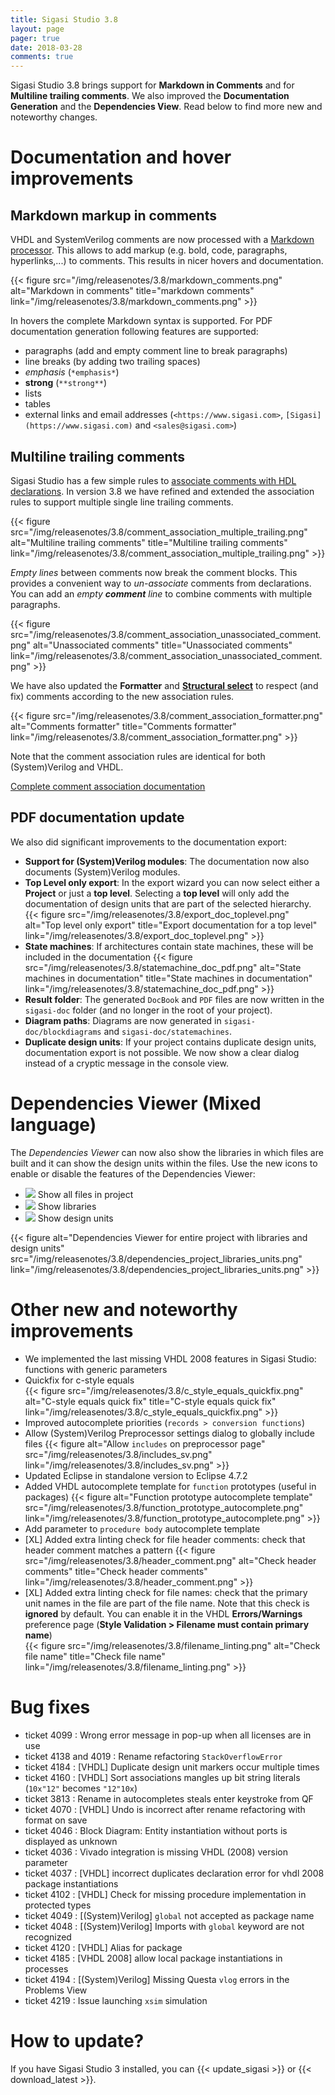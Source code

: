 ```yaml
---
title: Sigasi Studio 3.8
layout: page
pager: true
date: 2018-03-28
comments: true
---
```

Sigasi Studio 3.8 brings support for **Markdown in Comments** and for **Multiline trailing comments**.
We also improved the **Documentation Generation** and the **Dependencies View**.
Read below to find more new and noteworthy changes.

# Documentation and hover improvements

## Markdown markup in comments

VHDL and SystemVerilog comments are now processed with a [Markdown processor](https://en.wikipedia.org/wiki/Markdown). This allows to add markup (e.g. bold, code, paragraphs, hyperlinks,...) to comments. This results in nicer hovers and documentation.

{{< figure src="/img/releasenotes/3.8/markdown_comments.png" alt="Markdown in comments" title="markdown comments" link="/img/releasenotes/3.8/markdown_comments.png" >}}

In hovers the complete Markdown syntax is supported. For PDF documentation generation following features are supported:

* paragraphs (add and empty comment line to break paragraphs)
* line breaks (by adding two trailing spaces)
* *emphasis* (`*emphasis*`)
* **strong** (`**strong**`)
* lists
* tables
* external links and email addresses (`<https://www.sigasi.com>`, `[Sigasi](https://www.sigasi.com)` and `<sales@sigasi.com>`)


## Multiline trailing comments

Sigasi Studio has a few simple rules to [associate comments with HDL declarations](/manual/documentation#comment-association). In version 3.8 we have refined and extended the association rules to support multiple single line trailing comments.

{{< figure src="/img/releasenotes/3.8/comment_association_multiple_trailing.png" alt="Multiline trailing comments" title="Multiline trailing comments" link="/img/releasenotes/3.8/comment_association_multiple_trailing.png" >}}

*Empty lines* between comments now break the comment blocks. This provides a convenient way to *un-associate* comments from declarations. You can add an *empty **comment** line* to combine comments with multiple paragraphs.

{{< figure src="/img/releasenotes/3.8/comment_association_unassociated_comment.png" alt="Unassociated comments" title="Unassociated comments" link="/img/releasenotes/3.8/comment_association_unassociated_comment.png" >}}

We have also updated the **Formatter** and **[Structural select](/screencasts/structured-select)** to respect (and fix) comments according to the new association rules.

{{< figure src="/img/releasenotes/3.8/comment_association_formatter.png" alt="Comments formatter" title="Comments formatter" link="/img/releasenotes/3.8/comment_association_formatter.png" >}}

Note that the comment association rules are identical for both (System)Verilog and VHDL.

[Complete comment association documentation](/manual/documentation#comment-association)

## PDF documentation update

We also did significant improvements to the documentation export:

* **Support for (System)Verilog modules**: The documentation now also documents (System)Verilog modules.
* **Top Level only export**: In the export wizard you can now select either a **Project** or just a **top level**. Selecting a **top level** will only add the documentation of design units that are part of the selected hierarchy.
{{< figure src="/img/releasenotes/3.8/export_doc_toplevel.png" alt="Top level only export" title="Export documentation for a top level" link="/img/releasenotes/3.8/export_doc_toplevel.png" >}}
* **State machines**: If architectures contain state machines, these will be included in the documentation
{{< figure src="/img/releasenotes/3.8/statemachine_doc_pdf.png" alt="State machines in documentation" title="State machines in documentation" link="/img/releasenotes/3.8/statemachine_doc_pdf.png" >}}
* **Result folder**: The generated `DocBook` and `PDF` files are now written in the `sigasi-doc` folder (and no longer in the root of your project).
* **Diagram paths**: Diagrams are now generated in `sigasi-doc/blockdiagrams` and `sigasi-doc/statemachines`.
* **Duplicate design units**: If your project contains duplicate design units, documentation export is not possible. We now show a clear dialog instead of a cryptic message in the console view.

# Dependencies Viewer (Mixed language)

The *Dependencies Viewer* can now also show the libraries in which files are built and it can show the
design units within the files.
Use the new icons to enable or disable the features of the Dependencies Viewer:

* ![](/img/releasenotes/3.8/icon_project.png) Show all files in project
* ![](/img/releasenotes/3.8/icon_libraries.png) Show libraries
* ![](/img/releasenotes/3.8/icon_units.png) Show design units

{{< figure alt="Dependencies Viewer for entire project with libraries and design units" src="/img/releasenotes/3.8/dependencies_project_libraries_units.png" link="/img/releasenotes/3.8/dependencies_project_libraries_units.png" >}}

# Other new and noteworthy improvements

* We implemented the last missing VHDL 2008 features in Sigasi Studio: functions with generic parameters
* Quickfix for c-style equals  
{{< figure src="/img/releasenotes/3.8/c_style_equals_quickfix.png" alt="C-style equals quick fix" title="C-style equals quick fix" link="/img/releasenotes/3.8/c_style_equals_quickfix.png" >}}
* Improved autocomplete priorities (`records > conversion functions`)
* Allow (System)Verilog Preprocessor settings dialog to globally include files
{{< figure alt="Allow `includes` on preprocessor page" src="/img/releasenotes/3.8/includes_sv.png" link="/img/releasenotes/3.8/includes_sv.png" >}}
* Updated Eclipse in standalone version to Eclipse 4.7.2
* Added VHDL autocomplete template for `function` prototypes (useful in packages)
{{< figure alt="Function prototype autocomplete template" src="/img/releasenotes/3.8/function_prototype_autocomplete.png" link="/img/releasenotes/3.8/function_prototype_autocomplete.png" >}}
* Add parameter to `procedure body` autocomplete template
* \[XL] Added extra linting check for file header comments: check that header comment matches a pattern
{{< figure src="/img/releasenotes/3.8/header_comment.png" alt="Check header comments" title="Check header comments" link="/img/releasenotes/3.8/header_comment.png" >}}
* \[XL] Added extra linting check for file names: check that the primary unit names in the file are part of the file name. Note that this check is **ignored** by default. You can enable it in the VHDL **Errors/Warnings** preference page (**Style Validation > Filename must contain primary name**)  
{{< figure src="/img/releasenotes/3.8/filename_linting.png" alt="Check file name" title="Check file name" link="/img/releasenotes/3.8/filename_linting.png" >}}

# Bug fixes

- ticket 4099 : Wrong error message in pop-up when all licenses are in use
- ticket 4138 and 4019 : Rename refactoring `StackOverflowError`
- ticket 4184 : \[VHDL] Duplicate design unit markers occur multiple times
- ticket 4160 : \[VHDL] Sort associations mangles up bit string literals (`10x"12"` becomes `"12"10x`)
- ticket 3813 : Rename in autocompletes steals enter keystroke from QF
- ticket 4070 : \[VHDL] Undo is incorrect after rename refactoring with format on save
- ticket 4046 : Block Diagram: Entity instantiation without ports is displayed as unknown
- ticket 4036 : Vivado integration is missing VHDL (2008) version parameter
- ticket 4037 : \[VHDL] incorrect duplicates declaration error for vhdl 2008 package instantiations
- ticket 4102 : \[VHDL] Check for missing procedure implementation in protected types
- ticket 4049 : \[(System)Verilog] `global` not accepted as package name
- ticket 4048 : \[(System)Verilog] Imports with `global` keyword are not recognized
- ticket 4120 : \[VHDL] Alias for package
- ticket 4185 : \[VHDL 2008] allow local package instantiations in processes
- ticket 4194 : \[(System)Verilog] Missing Questa `vlog` errors in the Problems View
- ticket 4219 : Issue launching `xsim` simulation

# How to update?

If you have Sigasi Studio 3 installed, you can {{< update_sigasi >}} or {{< download_latest >}}.
